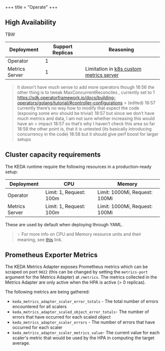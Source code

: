 +++
title = "Operate"
+++

## High Availability

TBW 

| Deployment     | Support Replicas        | Reasoning                     |
|----------------|-------------------------|-------------------------------|
| Operator       | 1                       |                               |
| Metrics Server | 1                       | Limitation in [k8s custom metrics server](https://github.com/kubernetes-sigs/custom-metrics-apiserver/issues/70) |

> it doesn’t have much sense to add more operators though
> 18:56
> the other thing is to tweak MaxConcurrentReconciles , currently set to 1
> https://sdk.operatorframework.io/docs/building-operators/golang/tutorial/#controller-configurations > (edited)
> 18:57
> currently there’s no way how to modify that expect the code (exposing some env should be trivial)
> 18:57
> but since we don’t have much metrics and data, I am not sure whether increasing this would have an > impact
> 18:57
> so that’s why I haven’t check this area so far
> 18:58
> the other point is, that it is untested (its basically introducing concurrency in the code)
> 18:58
> but it should give perf boost for larger setups

## Cluster capacity requirements

The KEDA runtime require the following resources in a production-ready setup:

| Deployment     | CPU                     | Memory                        |
|----------------|-------------------------|-------------------------------|
| Operator       | Limit: 1, Request: 100m | Limit: 1000Mi, Request: 100Mi |
| Metrics Server | Limit: 1, Request: 100m | Limit: 1000Mi, Request: 100Mi |

These are used by default when deploying through YAML.

> 💡 For more info on CPU and Memory resource units and their meaning, see [this](https://kubernetes.io/docs/concepts/configuration/manage-resources-containers/#resource-units-in-kubernetes) link.

## Prometheus Exporter Metrics

The KEDA Metrics Adapter exposes Prometheus metrics which can be scraped on port `9022` (this can be changed by setting the `metrics-port` argument for the Metrics Adapter) at `/metrics`.  The metrics collected in the Metrics Adapter are only active when the HPA is active (> 0 replicas).

The following metrics are being gathered:

- `keda_metrics_adapter_scaler_error_totals` - The total number of errors encountered for all scalers
- `keda_metrics_adapter_scaled_object_error_totals`- The number of errors that have occurred for each scaled object
- `keda_metrics_adapter_scaler_errors` - The number of errors that have occurred for each scaler
- `keda_metrics_adapter_scaler_metrics_value`- The current value for each scaler's metric that would be used by the HPA in computing the target average.
